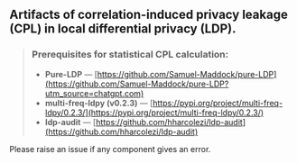 ## Artifacts of correlation-induced privacy leakage (CPL) in local differential privacy (LDP).

>### Prerequisites for statistical CPL calculation: 
>- **Pure-LDP** — [https://github.com/Samuel-Maddock/pure-LDP](https://github.com/Samuel-Maddock/pure-LDP?utm_source=chatgpt.com)
>- **multi-freq-ldpy (v0.2.3)** — [https://pypi.org/project/multi-freq-ldpy/0.2.3/](https://pypi.org/project/multi-freq-ldpy/0.2.3/)
>- **ldp-audit** — [https://github.com/hharcolezi/ldp-audit](https://github.com/hharcolezi/ldp-audit)

Please raise an issue if any component gives an error.

